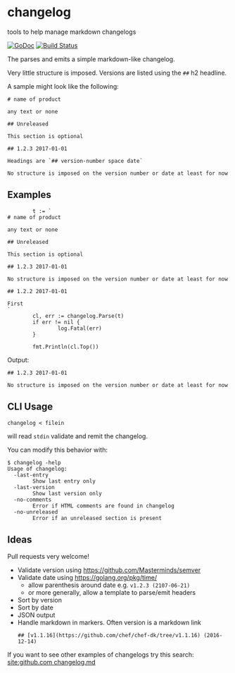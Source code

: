 # changelog
tools to help manage markdown changelogs

[![GoDoc](https://godoc.org/github.com/signalsciences/changelog?status.svg)](https://godoc.org/github.com/signalsciences/changelog) [![Build Status](https://travis-ci.org/signalsciences/changelog.svg?branch=master)](https://travis-ci.org/signalsciences/changelog)

The parses and emits a simple markdown-like changelog.

Very little structure is imposed.  Versions are listed using the `##` h2 headline.

A sample might look like the following:

```
# name of product

any text or none

## Unreleased

This section is optional

## 1.2.3 2017-01-01

Headings are `## version-number space date`

No structure is imposed on the version number or date at least for now
```

## Examples

```
        t := `
# name of product

any text or none

## Unreleased

This section is optional

## 1.2.3 2017-01-01

No structure is imposed on the version number or date at least for now 

## 1.2.2 2017-01-01

First
`
        cl, err := changelog.Parse(t)
        if err != nil {
                log.Fatal(err)
        }   

        fmt.Println(cl.Top())
```

Output:

```
## 1.2.3 2017-01-01

No structure is imposed on the version number or date at least for now
```

## CLI Usage

```
changelog < filein
```

will read `stdin` validate and remit the changelog.

You can modify this behavior with:

```
$ changelog -help
Usage of changelog:
  -last-entry
    	Show last entry only
  -last-version
    	Show last version only
  -no-comments
    	Error if HTML comments are found in changelog
  -no-unreleased
    	Error if an unreleased section is present
```

## Ideas

Pull requests very welcome!

* Validate version using https://github.com/Masterminds/semver
* Validate date using https://golang.org/pkg/time/
    * allow parenthesis around date e.g. `v1.2.3 (2107-06-21)`
    * or more generally, allow a template to parse/emit headers
* Sort by version
* Sort by date
* JSON output
* Handle markdown in markers.  Often version is a markdown link
    ```
    ## [v1.1.16](https://github.com/chef/chef-dk/tree/v1.1.16) (2016-12-14)
    ```

If you want to see other examples of changelogs try this search:
[site:github.com changelog.md]( https://www.google.com/search?&q=site:github.com+changelog.md&ie=UTF-8&oe=UTF-8#q=site:github.com+changelog.md)

